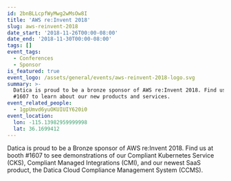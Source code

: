 ```yaml
---
id: 2bnBLLcpfWyMwg2wMsOw8I
title: 'AWS re:Invent 2018'
slug: aws-reinvent-2018
date_start: '2018-11-26T00:00-08:00'
date_end: '2018-11-30T00:00-08:00'
tags: []
event_tags:
  - Conferences
  - Sponsor
is_featured: true
event_logo: /assets/general/events/aws-reinvent-2018-logo.svg
summary: >-
  Datica is proud to be a bronze sponsor of AWS re:Invent 2018. Find us at booth
  #1607 to learn about our new products and services.
event_related_people:
  - 1gpUmvd6yuOKUIUIY620i0
event_location:
  lon: -115.13982959999998
  lat: 36.1699412
---
```

Datica is proud to be a Bronze sponsor of AWS re:Invent 2018. Find us at booth #1607 to see demonstrations of our Compliant Kubernetes Service (CKS), Compliant Managed Integrations (CMI), and our newest SaaS product, the Datica Cloud Compliance Management System (CCMS).
  